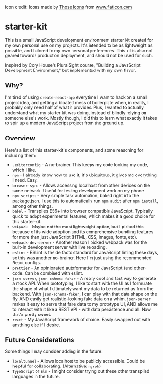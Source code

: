 icon credit: Icons made by <a href="https://www.flaticon.com/authors/those-icons" title="Those Icons">Those Icons</a> from <a href="https://www.flaticon.com/" title="Flaticon"> www.flaticon.com</a>

# starter-kit

This is a small JavaScript development environment starter kit created for my own personal use on my projects. It's intended to be as lightweight as possible, and tailored to my own personal preferences. This kit is also not geared towards production deployment, and should not be used for such.

Inspired by Cory House's PluralSight course, "Building a JavaScript Development Environment," but implemented with my own flavor.

## Why?

I'm tired of using `create-react-app` everytime I want to hack on a small project idea, and getting a bloated mess of boilerplate when, in reality, I probably only need half of what it provides. Plus, I wanted to actually understand what my starter kit was doing, instead of blindly relying on someone else's work. Mostly though, I did this to learn what exactly it takes to spin up a modern JavaScript project from the ground up.

## Overview

Here's a list of this starter-kit's components, and some reasoning for including them:

-   `.editorconfig` - A no-brainer. This keeps my code looking my code, which I like.
-   `npm` - I already know how to use it, it's ubiquitous, it gives me everything I need. Easy.
-   `browser-sync` - Allows accessing localhost from other devices on the same network. Useful for testing development work on my phone.
-   `npm scripts` - Very simple task automation, baked right into the package.json. I use this to automatically run `npm audit` after `npm install`, among other things.
-   `babel` - Transpiles ES6+ into browser compatible JavaScript. Typically quick to adopt experimental features, which makes it a good choice for this starter-kit.
-   `webpack` - Maybe not the most lightweight option, but I picked this because of its wide adoption and its comprehensive bundling features for more than just JavaScript (HTML, CSS, images, fonts, etc).
-   `webpack-dev-server` - Another reason I picked webpack was for the built-in development server with live reloading.
-   `eslint` - ESLint is the de facto standard for JavaScript linting these days, so this was another no-brainer. Here I'm just using the recommended React configs.
-   `prettier` - An opinionated autoformatter for JavaScript (and other) code. Can be combined with eslint.
-   `json-server`, `json-schema-faker` - A really cool and fast way to generate a mock API. When prototyping, I like to start with the UI as I formulate the shape of what I ultimately want my data to be returned as from the backend. With `json-schema-faker`, I can play with that data shape on the fly, AND easily get realistic-looking fake data on a whim. `json-server` makes it easy to serve that fake data to my prototype UI, AND allows me to interact with it like a REST API - with data persistence and all. Now that's pretty sweet.
-   `react` - My JavaScript framework of choice. Easily swapped out with anything else if I desire.

## Future Considerations

Some things I may consider adding in the future:

-   `localtunnel` - Allows localhost to be publicly accessible. Could be helpful for collaborating. (Alternative: `ngrok`)
-   `TypeScript` or `Elm` - I might consider trying out these other transpiled languages in the future.
